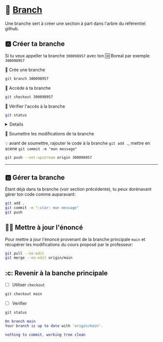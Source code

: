 # :tanabata_tree: [Branch](https://git-scm.com/docs/git-branch)

Une branche sert à créer une section à part dans l'arbre du référentiel github.

## :a: Créer ta branche

Si tu veux appeller ta branche `300098957` avec ton :id: Boreal par exemple `300098957`

:round_pushpin: Crée une branche 

```sh
git branch 300098957
```

:round_pushpin: Accède à ta branche

```sh
git checkout 300098957
```

:round_pushpin: Vérifier l'accès à la branche

```sh
git status
```
<details><div style="user-select: none;"><pre>
On branch 300098957
nothing to commit, working tree clean
</pre></div></details>

:round_pushpin: Soumettre les modifications de ta branche

:bulb: avant de soumettre, rajouter le code à la branche `git add .`, mettre en scene `git commit -m "mon message"`

```sh
git push --set-upstream origin 300098957
```

<hr>

## :b: Gérer ta branche

Étant déjà dans ta branche (voir section précédente), tu peux dorénavant gérer ton code comme auparavant:

```bash
git add .
git commit -m ":star: mon message"
git push
```

## :man_teacher: Mettre à jour l'énoncé

Pour mettre à jour l'énoncé provenant de la branche principale `main` et récupérer les modifications du cours proposé par le professeur:

```sh
git pull --no-edit
git merge --no-edit origin/main 
```

## :c: Revenir à la banche principale

- [ ] Utiliser `checkout`

```bash
git checkout main
```

- [ ] Verifier 

```bash
git status
```
>
```lua
On branch main
Your branch is up to date with 'origin/main'.

nothing to commit, working tree clean
```
